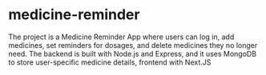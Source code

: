# medicine-reminder
The project is a Medicine Reminder App where users can log in, add medicines, set reminders for dosages, and delete medicines they no longer need. The backend is built with Node.js and Express, and it uses MongoDB to store user-specific medicine details, frontend with Next.JS
